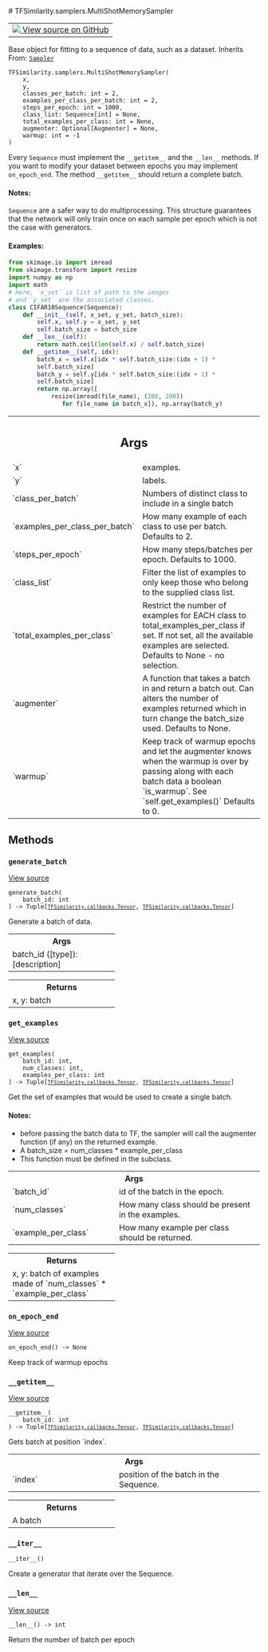 
<div itemscope itemtype="http://developers.google.com/ReferenceObject">
<meta itemprop="name" content="TFSimilarity.samplers.MultiShotMemorySampler" />
<meta itemprop="path" content="Stable" />
<meta itemprop="property" content="__getitem__"/>
<meta itemprop="property" content="__init__"/>
<meta itemprop="property" content="__iter__"/>
<meta itemprop="property" content="__len__"/>
<meta itemprop="property" content="generate_batch"/>
<meta itemprop="property" content="get_examples"/>
<meta itemprop="property" content="on_epoch_end"/>
</div>
# TFSimilarity.samplers.MultiShotMemorySampler
<!-- Insert buttons and diff -->
<table class="tfo-notebook-buttons tfo-api nocontent" align="left">
<td>
  <a target="_blank" href="https://github.com/tensorflow/similarity/blob/main/tensorflow_similarity/samplers/memory_samplers.py#L13-L132">
    <img src="https://www.tensorflow.org/images/GitHub-Mark-32px.png" />
    View source on GitHub
  </a>
</td>
</table>

Base object for fitting to a sequence of data, such as a dataset.
Inherits From: [`Sampler`](../../TFSimilarity/metrics/Sampler.md)
<pre class="devsite-click-to-copy prettyprint lang-py tfo-signature-link">
<code>TFSimilarity.samplers.MultiShotMemorySampler(
    x,
    y,
    classes_per_batch: int = 2,
    examples_per_class_per_batch: int = 2,
    steps_per_epoch: int = 1000,
    class_list: Sequence[int] = None,
    total_examples_per_class: int = None,
    augmenter: Optional[Augmenter] = None,
    warmup: int = -1
)
</code></pre>

<!-- Placeholder for "Used in" -->
Every `Sequence` must implement the `__getitem__` and the `__len__` methods.
If you want to modify your dataset between epochs you may implement
`on_epoch_end`.
The method `__getitem__` should return a complete batch.
#### Notes:

`Sequence` are a safer way to do multiprocessing. This structure guarantees
that the network will only train once
 on each sample per epoch which is not the case with generators.
#### Examples:

```python
from skimage.io import imread
from skimage.transform import resize
import numpy as np
import math
# Here, `x_set` is list of path to the images
# and `y_set` are the associated classes.
class CIFAR10Sequence(Sequence):
    def __init__(self, x_set, y_set, batch_size):
        self.x, self.y = x_set, y_set
        self.batch_size = batch_size
    def __len__(self):
        return math.ceil(len(self.x) / self.batch_size)
    def __getitem__(self, idx):
        batch_x = self.x[idx * self.batch_size:(idx + 1) *
        self.batch_size]
        batch_y = self.y[idx * self.batch_size:(idx + 1) *
        self.batch_size]
        return np.array([
            resize(imread(file_name), (200, 200))
               for file_name in batch_x]), np.array(batch_y)
```
<!-- Tabular view -->
 <table class="responsive fixed orange">
<colgroup><col width="214px"><col></colgroup>
<tr><th colspan="2"><h2 class="add-link">Args</h2></th></tr>
<tr>
<td>
`x`
</td>
<td>
examples.
</td>
</tr><tr>
<td>
`y`
</td>
<td>
labels.
</td>
</tr><tr>
<td>
`class_per_batch`
</td>
<td>
Numbers of distinct class to include in a
single batch
</td>
</tr><tr>
<td>
`examples_per_class_per_batch`
</td>
<td>
How many example of each class
to use per batch. Defaults to 2.
</td>
</tr><tr>
<td>
`steps_per_epoch`
</td>
<td>
How many steps/batches per epoch.
Defaults to 1000.
</td>
</tr><tr>
<td>
`class_list`
</td>
<td>
Filter the list of examples to only keep those who
belong to the supplied class list.
</td>
</tr><tr>
<td>
`total_examples_per_class`
</td>
<td>
Restrict the number of examples for EACH
class to total_examples_per_class if set. If not set, all the
available examples are selected. Defaults to None - no selection.
</td>
</tr><tr>
<td>
`augmenter`
</td>
<td>
A function that takes a batch in and return a batch out.
Can alters the number of examples returned which in turn change the
batch_size used. Defaults to None.
</td>
</tr><tr>
<td>
`warmup`
</td>
<td>
Keep track of warmup epochs and let the augmenter knows
when the warmup is over by passing along with each batch data a
boolean `is_warmup`. See `self.get_examples()` Defaults to 0.
</td>
</tr>
</table>

## Methods
<h3 id="generate_batch"><code>generate_batch</code></h3>
<a target="_blank" href="https://github.com/tensorflow/similarity/blob/main/tensorflow_similarity/samplers/samplers.py#L122-L144">View source</a>
<pre class="devsite-click-to-copy prettyprint lang-py tfo-signature-link">
<code>generate_batch(
    batch_id: int
) -> Tuple[<a href="../../TFSimilarity/callbacks/Tensor.md"><code>TFSimilarity.callbacks.Tensor</code></a>, <a href="../../TFSimilarity/callbacks/Tensor.md"><code>TFSimilarity.callbacks.Tensor</code></a>]
</code></pre>
Generate a batch of data.

<!-- Tabular view -->
 <table class="responsive fixed orange">
<colgroup><col width="214px"><col></colgroup>
<tr><th colspan="2">Args</th></tr>
<tr class="alt">
<td colspan="2">
batch_id ([type]): [description]
</td>
</tr>
</table>

<!-- Tabular view -->
 <table class="responsive fixed orange">
<colgroup><col width="214px"><col></colgroup>
<tr><th colspan="2">Returns</th></tr>
<tr class="alt">
<td colspan="2">
x, y: batch
</td>
</tr>
</table>

<h3 id="get_examples"><code>get_examples</code></h3>
<a target="_blank" href="https://github.com/tensorflow/similarity/blob/main/tensorflow_similarity/samplers/memory_samplers.py#L116-L132">View source</a>
<pre class="devsite-click-to-copy prettyprint lang-py tfo-signature-link">
<code>get_examples(
    batch_id: int,
    num_classes: int,
    examples_per_class: int
) -> Tuple[<a href="../../TFSimilarity/callbacks/Tensor.md"><code>TFSimilarity.callbacks.Tensor</code></a>, <a href="../../TFSimilarity/callbacks/Tensor.md"><code>TFSimilarity.callbacks.Tensor</code></a>]
</code></pre>
Get the set of examples that would be used to create a single batch.

#### Notes:
- before passing the batch data to TF, the sampler will call the
  augmenter function (if any) on the returned example.
- A batch_size = num_classes * example_per_class
- This function must be defined in the subclass.

<!-- Tabular view -->
 <table class="responsive fixed orange">
<colgroup><col width="214px"><col></colgroup>
<tr><th colspan="2">Args</th></tr>
<tr>
<td>
`batch_id`
</td>
<td>
id of the batch in the epoch.
</td>
</tr><tr>
<td>
`num_classes`
</td>
<td>
How many class should be present in the examples.
</td>
</tr><tr>
<td>
`example_per_class`
</td>
<td>
How many example per class should be returned.
</td>
</tr>
</table>

<!-- Tabular view -->
 <table class="responsive fixed orange">
<colgroup><col width="214px"><col></colgroup>
<tr><th colspan="2">Returns</th></tr>
<tr class="alt">
<td colspan="2">
x, y: batch of examples made of `num_classes` * `example_per_class`
</td>
</tr>
</table>

<h3 id="on_epoch_end"><code>on_epoch_end</code></h3>
<a target="_blank" href="https://github.com/tensorflow/similarity/blob/main/tensorflow_similarity/samplers/samplers.py#L107-L117">View source</a>
<pre class="devsite-click-to-copy prettyprint lang-py tfo-signature-link">
<code>on_epoch_end() -> None
</code></pre>
Keep track of warmup epochs

<h3 id="__getitem__"><code>__getitem__</code></h3>
<a target="_blank" href="https://github.com/tensorflow/similarity/blob/main/tensorflow_similarity/samplers/samplers.py#L119-L120">View source</a>
<pre class="devsite-click-to-copy prettyprint lang-py tfo-signature-link">
<code>__getitem__(
    batch_id: int
) -> Tuple[<a href="../../TFSimilarity/callbacks/Tensor.md"><code>TFSimilarity.callbacks.Tensor</code></a>, <a href="../../TFSimilarity/callbacks/Tensor.md"><code>TFSimilarity.callbacks.Tensor</code></a>]
</code></pre>
Gets batch at position `index`.

<!-- Tabular view -->
 <table class="responsive fixed orange">
<colgroup><col width="214px"><col></colgroup>
<tr><th colspan="2">Args</th></tr>
<tr>
<td>
`index`
</td>
<td>
position of the batch in the Sequence.
</td>
</tr>
</table>

<!-- Tabular view -->
 <table class="responsive fixed orange">
<colgroup><col width="214px"><col></colgroup>
<tr><th colspan="2">Returns</th></tr>
<tr class="alt">
<td colspan="2">
A batch
</td>
</tr>
</table>

<h3 id="__iter__"><code>__iter__</code></h3>
<pre class="devsite-click-to-copy prettyprint lang-py tfo-signature-link">
<code>__iter__()
</code></pre>
Create a generator that iterate over the Sequence.

<h3 id="__len__"><code>__len__</code></h3>
<a target="_blank" href="https://github.com/tensorflow/similarity/blob/main/tensorflow_similarity/samplers/samplers.py#L103-L105">View source</a>
<pre class="devsite-click-to-copy prettyprint lang-py tfo-signature-link">
<code>__len__() -> int
</code></pre>
Return the number of batch per epoch


